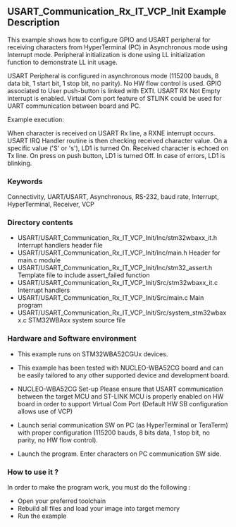 ## <b>USART_Communication_Rx_IT_VCP_Init Example Description</b>

This example shows how to configure GPIO and USART peripheral for receiving characters
from HyperTerminal (PC) in Asynchronous mode using Interrupt mode. Peripheral initialization is done
using LL initialization function to demonstrate LL init usage.

USART Peripheral is configured in asynchronous mode (115200 bauds, 8 data bit, 1 start bit, 1 stop bit, no parity).
No HW flow control is used.
GPIO associated to User push-button is linked with EXTI.
USART RX Not Empty interrupt is enabled.
Virtual Com port feature of STLINK could be used for UART communication between board and PC.

Example execution:

When character is received on USART Rx line, a RXNE interrupt occurs.
USART IRQ Handler routine is then checking received character value.
On a specific value ('S' or 's'), LD1 is turned On.
Received character is echoed on Tx line.
On press on push button, LD1 is turned Off.
In case of errors, LD1 is blinking.

### <b>Keywords</b>

Connectivity, UART/USART, Asynchronous, RS-232, baud rate, Interrupt, HyperTerminal, Receiver, VCP

### <b>Directory contents</b>

  - USART/USART_Communication_Rx_IT_VCP_Init/Inc/stm32wbaxx_it.h         Interrupt handlers header file
  - USART/USART_Communication_Rx_IT_VCP_Init/Inc/main.h                  Header for main.c module
  - USART/USART_Communication_Rx_IT_VCP_Init/Inc/stm32_assert.h          Template file to include assert_failed function
  - USART/USART_Communication_Rx_IT_VCP_Init/Src/stm32wbaxx_it.c         Interrupt handlers
  - USART/USART_Communication_Rx_IT_VCP_Init/Src/main.c                  Main program
  - USART/USART_Communication_Rx_IT_VCP_Init/Src/system_stm32wbaxx.c     STM32WBAxx system source file


### <b>Hardware and Software environment</b>

  - This example runs on STM32WBA52CGUx devices.

  - This example has been tested with NUCLEO-WBA52CG board and can be
    easily tailored to any other supported device and development board.

  - NUCLEO-WBA52CG Set-up
    Please ensure that USART communication between the target MCU and ST-LINK MCU is properly enabled
    on HW board in order to support Virtual Com Port (Default HW SB configuration allows use of VCP)

  - Launch serial communication SW on PC (as HyperTerminal or TeraTerm) with proper configuration
    (115200 bauds, 8 bits data, 1 stop bit, no parity, no HW flow control).

  - Launch the program. Enter characters on PC communication SW side.

### <b>How to use it ?</b>

In order to make the program work, you must do the following :

 - Open your preferred toolchain
 - Rebuild all files and load your image into target memory
 - Run the example

